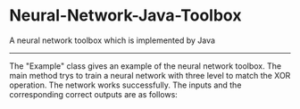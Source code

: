 # Neural-Network-Java-Toolbox
A neural network toolbox which is implemented by Java
***********************************************************************
The "Example" class gives an example of the neural network toolbox. The main method trys to train a neural network with three level to match the XOR operation. The network works successfully. The inputs and the corresponding correct outputs are as follows:
